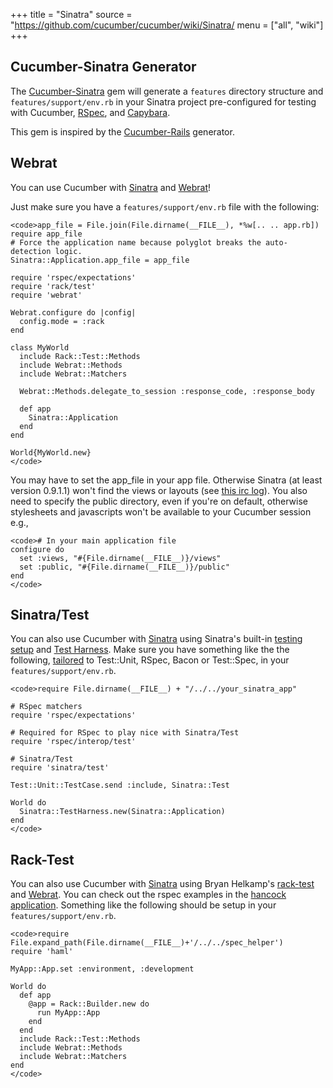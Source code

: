 +++
title = "Sinatra"
source = "https://github.com/cucumber/cucumber/wiki/Sinatra/
menu = ["all", "wiki"]
+++

Cucumber-Sinatra Generator
--------------------------

The [Cucumber-Sinatra](http://github.com/bernd/cucumber-sinatra) gem will generate a <code>features</code> directory structure and <code>features/support/env.rb</code> in your Sinatra project pre-configured for testing with Cucumber, [RSpec](http://github.com/dchelimsky/rspec), and [Capybara](http://github.com/jnicklas/capybara).

This gem is inspired by the [Cucumber-Rails](http://github.com/cucumber/cucumber-rails) generator.

Webrat
------

You can use Cucumber with [Sinatra](http://github.com/sinatra/sinatra) and [Webrat](http://github.com/brynary/webrat/tree/master)!

Just make sure you have a <code>features/support/env.rb</code> file with the following:

    <code>app_file = File.join(File.dirname(__FILE__), *%w[.. .. app.rb])
    require app_file
    # Force the application name because polyglot breaks the auto-detection logic.
    Sinatra::Application.app_file = app_file

    require 'rspec/expectations'
    require 'rack/test'
    require 'webrat'

    Webrat.configure do |config|
      config.mode = :rack
    end

    class MyWorld
      include Rack::Test::Methods
      include Webrat::Methods
      include Webrat::Matchers

      Webrat::Methods.delegate_to_session :response_code, :response_body

      def app
        Sinatra::Application
      end
    end

    World{MyWorld.new}
    </code>

You may have to set the app\_file in your app file. Otherwise Sinatra (at least version 0.9.1.1) won't find the views or layouts (see [this irc log](http://irclogger.com/sinatra/2009-05-08)). You also need to specify the public directory, even if you're on default, otherwise stylesheets and javascripts won't be available to your Cucumber session e.g.,

    <code># In your main application file
    configure do
      set :views, "#{File.dirname(__FILE__)}/views"
      set :public, "#{File.dirname(__FILE__)}/public"
    end
    </code>

Sinatra/Test
------------

You can also use Cucumber with [Sinatra](http://github.com/sinatra/sinatra) using Sinatra's built-in [testing setup](http://www.sinatrarb.com/testing.html) and [Test Harness](http://www.sinatrarb.com/testing.html#using_). Make sure you have something like the the following, [tailored](http://www.sinatrarb.com/testing.html#frameworks) to Test::Unit, RSpec, Bacon or Test::Spec, in your <code>features/support/env.rb</code>.

    <code>require File.dirname(__FILE__) + "/../../your_sinatra_app"

    # RSpec matchers
    require 'rspec/expectations'

    # Required for RSpec to play nice with Sinatra/Test
    require 'rspec/interop/test'

    # Sinatra/Test
    require 'sinatra/test'

    Test::Unit::TestCase.send :include, Sinatra::Test

    World do
      Sinatra::TestHarness.new(Sinatra::Application)
    end
    </code>

Rack-Test
---------

You can also use Cucumber with [Sinatra](http://github.com/sinatra/sinatra) using Bryan Helkamp's [rack-test](http://www.github.com/brynary/rack-test) and [Webrat](http://www.github.com/brynary/webrat). You can check out the rspec examples in the [hancock application](http://github.com/atmos/hancock). Something like the following should be setup in your <code>features/support/env.rb</code>.

    <code>require File.expand_path(File.dirname(__FILE__)+'/../../spec_helper')
    require 'haml'

    MyApp::App.set :environment, :development

    World do
      def app
        @app = Rack::Builder.new do
          run MyApp::App
        end
      end
      include Rack::Test::Methods
      include Webrat::Methods
      include Webrat::Matchers
    end
    </code>
